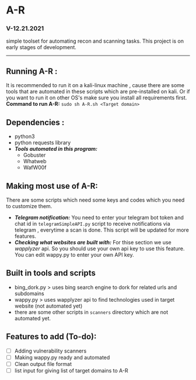 # A-R
### V-12.21.2021
simple toolset for automating recon and scanning tasks.
This project is on early stages of development.

-------------------------------------------------------------

## Running A-R :
It is recommended to run it on a kali-linux machine , cause there are some tools that are automated in these scripts which are pre-installed on kali.
Or if you want to run it on other OS's make sure you install all requirements first.
**Command to run A-R:** `sudo sh A-R.sh <Target domain>`

## Dependencies :
- python3 
- python requests library
- ***Tools automated in this program:***
  - Gobuster
  - Whatweb
  - WafW00f


## Making most use of A-R:
There are some scripts which need some keys and codes which you need to customize them.
- ***Telegram notification:*** You need to enter your telegram bot token and chat id in `telegramSimpleAPI.py` script to receive notifications via telegram , everytime a scan is done. This script will be updated for more features.
- ***Checking what websites are built with:*** For thise section we use *wapplyzer* api. So you should use your own api key to use this feature. You can edit wappy.py to enter your own API key.

## Built in tools and scripts
- bing_dork.py > uses bing search engine to dork for related urls and subdomains
- wappy.py     > uses wapplyzer api to find technologies used in target website (not automated yet)
- there are some other scripts in `scanners` directory which are not automated yet.


## Features to add (To-do):
- [ ] Adding vulnerability scanners
- [ ] Making wappy.py ready and automated
- [ ] Clean output file format
- [ ] list input for giving list of target domains to A-R

